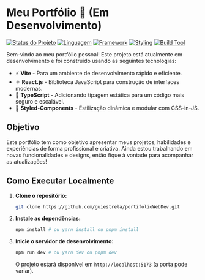 # Meu Portfólio 🚀 (Em Desenvolvimento)

[![Status do Projeto](https://img.shields.io/badge/status-em%20desenvolvimento-yellow)](https://github.com/guiestrela/SBR)
[![Linguagem](https://img.shields.io/badge/linguagem-TypeScript-blueviolet)](https://www.typescriptlang.org/)
[![Framework](https://img.shields.io/badge/framework-React-blue)](https://react.dev/)
[![Styling](https://img.shields.io/badge/styling-Styled--Components-pink)](https://styled-components.com/)
[![Build Tool](https://img.shields.io/badge/build-Vite-teal)](https://vitejs.dev/)

Bem-vindo ao meu portfólio pessoal! Este projeto está atualmente em desenvolvimento e foi construído usando as seguintes tecnologias:

- ⚡ **Vite** - Para um ambiente de desenvolvimento rápido e eficiente.
- ⚛️ **React.js** - Biblioteca JavaScript para construção de interfaces modernas.
- 📘 **TypeScript** - Adicionando tipagem estática para um código mais seguro e escalável.
- 💅 **Styled-Components** - Estilização dinâmica e modular com CSS-in-JS.

## Objetivo

Este portfólio tem como objetivo apresentar meus projetos, habilidades e experiências de forma profissional e criativa. Ainda estou trabalhando em novas funcionalidades e designs, então fique à vontade para acompanhar as atualizações!

## Como Executar Localmente

1. **Clone o repositório:**
   ```bash
   git clone https://github.com/guiestrela/portifolioWebDev.git
   ```
2.  **Instale as dependências:**
    ```bash
    npm install # ou yarn install ou pnpm install
    ```
3.  **Inicie o servidor de desenvolvimento:**
    ```bash
    npm run dev # ou yarn dev ou pnpm dev
    ```
    O projeto estará disponível em `http://localhost:5173` (a porta pode variar).





